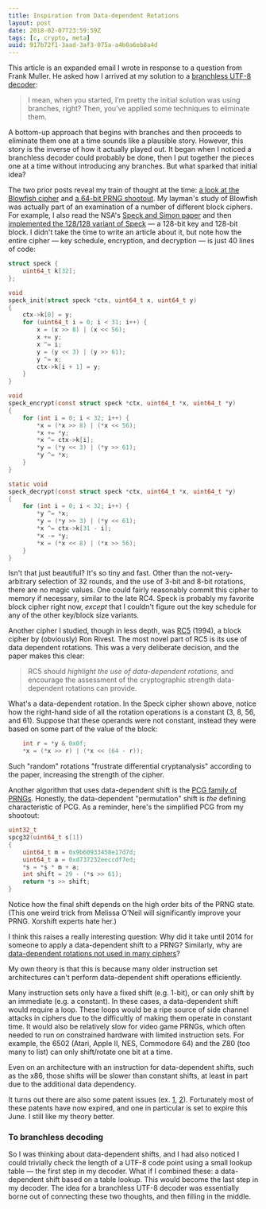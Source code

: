 ```yaml
---
title: Inspiration from Data-dependent Rotations
layout: post
date: 2018-02-07T23:59:59Z
tags: [c, crypto, meta]
uuid: 917b72f1-3aad-3af3-075a-a4b0a6eb8a4d
---
```


This article is an expanded email I wrote in response to a question
from Frank Muller. He asked how I arrived at my solution to a
[branchless UTF-8 decoder][utf8]:

> I mean, when you started, I’m pretty the initial solution was using
> branches, right? Then, you’ve applied some techniques to eliminate
> them.

A bottom-up approach that begins with branches and then proceeds to
eliminate them one at a time sounds like a plausible story. However,
this story is the inverse of how it actually played out. It began when I
noticed a branchless decoder could probably be done, then I put together
the pieces one at a time without introducing any branches. But what
sparked that initial idea?

The two prior posts reveal my train of thought at the time: [a look at
the Blowfish cipher][bf] and [a 64-bit PRNG shootout][prng]. My
layman's study of Blowfish was actually part of an examination of a
number of different block ciphers. For example, I also read the NSA's
[Speck and Simon paper][ss] and then [implemented the 128/128 variant
of Speck][speck] — a 128-bit key and 128-bit block. I didn't take the
time to write an article about it, but note how the entire cipher —
key schedule, encryption, and decryption — is just 40 lines of code:

```c
struct speck {
    uint64_t k[32];
};

void
speck_init(struct speck *ctx, uint64_t x, uint64_t y)
{
    ctx->k[0] = y;
    for (uint64_t i = 0; i < 31; i++) {
        x = (x >> 8) | (x << 56);
        x += y;
        x ^= i;
        y = (y << 3) | (y >> 61);
        y ^= x;
        ctx->k[i + 1] = y;
    }
}

void
speck_encrypt(const struct speck *ctx, uint64_t *x, uint64_t *y)
{
    for (int i = 0; i < 32; i++) {
        *x = (*x >> 8) | (*x << 56);
        *x += *y;
        *x ^= ctx->k[i];
        *y = (*y << 3) | (*y >> 61);
        *y ^= *x;
    }
}

static void
speck_decrypt(const struct speck *ctx, uint64_t *x, uint64_t *y)
{
    for (int i = 0; i < 32; i++) {
        *y ^= *x;
        *y = (*y >> 3) | (*y << 61);
        *x ^= ctx->k[31 - i];
        *x -= *y;
        *x = (*x << 8) | (*x >> 56);
    }
}
```

Isn't that just beautiful? It's so tiny and fast. Other than the
not-very-arbitrary selection of 32 rounds, and the use of 3-bit and
8-bit rotations, there are no magic values. One could fairly
reasonably commit this cipher to memory if necessary, similar to the
late RC4. Speck is probably my favorite block cipher right now,
*except* that I couldn't figure out the key schedule for any of the
other key/block size variants.

Another cipher I studied, though in less depth, was [RC5][rc5] (1994),
a block cipher by (obviously) Ron Rivest. The most novel part of RC5
is its use of data dependent rotations. This was a very deliberate
decision, and the paper makes this clear:

> RC5 should *highlight the use of data-dependent rotations*, and
> encourage the assessment of the cryptographic strength data-dependent
> rotations can provide.

What's a data-dependent rotation. In the Speck cipher shown above,
notice how the right-hand side of all the rotation operations is a
constant (3, 8, 56, and 61). Suppose that these operands were not
constant, instead they were based on some part of the value of the
block:

```c
    int r = *y & 0x0f;
    *x = (*x >> r) | (*x << (64 - r));
```

Such "random" rotations "frustrate differential cryptanalysis" according
to the paper, increasing the strength of the cipher.

Another algorithm that uses data-dependent shift is the [PCG family of
PRNGs][pcg]. Honestly, the data-dependent "permutation" shift is *the*
defining characteristic of PCG. As a reminder, here's the simplified PCG
from my shootout:

```c
uint32_t
spcg32(uint64_t s[1])
{
    uint64_t m = 0x9b60933458e17d7d;
    uint64_t a = 0xd737232eeccdf7ed;
    *s = *s * m + a;
    int shift = 29 - (*s >> 61);
    return *s >> shift;
}
```

Notice how the final shift depends on the high order bits of the PRNG
state. (This one weird trick from Melissa O'Neil will significantly
improve your PRNG. Xorshift experts hate her.)

I think this raises a really interesting question: Why did it take until
2014 for someone to apply a data-dependent shift to a PRNG? Similarly,
why are [data-dependent rotations not used in many ciphers][ddr]?

My own theory is that this is because many older instruction set
architectures can't perform data-dependent shift operations efficiently.

Many instruction sets only have a fixed shift (e.g. 1-bit), or can
only shift by an immediate (e.g. a constant). In these cases, a
data-dependent shift would require a loop. These loops would be a ripe
source of side channel attacks in ciphers due to the difficultly of
making them operate in constant time. It would also be relatively slow
for video game PRNGs, which often needed to run on constrained
hardware with limited instruction sets. For example, the 6502 (Atari,
Apple II, NES, Commodore 64) and the Z80 (too many to list) can only
shift/rotate one bit at a time.

Even on an architecture with an instruction for data-dependent shifts,
such as the x86, those shifts will be slower than constant shifts, at
least in part due to the additional data dependency.

It turns out there are also some patent issues (ex. [1][p1], [2][p2]).
Fortunately most of these patents have now expired, and one in
particular is set to expire this June. I still like my theory better.

### To branchless decoding

So I was thinking about data-dependent shifts, and I had also noticed I
could trivially check the length of a UTF-8 code point using a small
lookup table — the first step in my decoder. What if I combined these: a
data-dependent shift based on a table lookup. This would become the last
step in my decoder. The idea for a branchless UTF-8 decoder was
essentially borne out of connecting these two thoughts, and then filling
in the middle.


[bf]: /blog/2017/09/15/
[ddr]: https://crypto.stackexchange.com/q/20325
[p1]: https://www.google.com/patents/US5724428
[p2]: https://www.google.com/patents/US6269163
[pcg]: http://www.pcg-random.org/
[prng]: /blog/2017/09/21/
[rc5]: http://people.csail.mit.edu/rivest/Rivest-rc5rev.pdf
[speck]: https://github.com/skeeto/scratch/tree/master/speck
[ss]: http://eprint.iacr.org/2013/404.pdf
[utf8]: /blog/2017/10/06/
